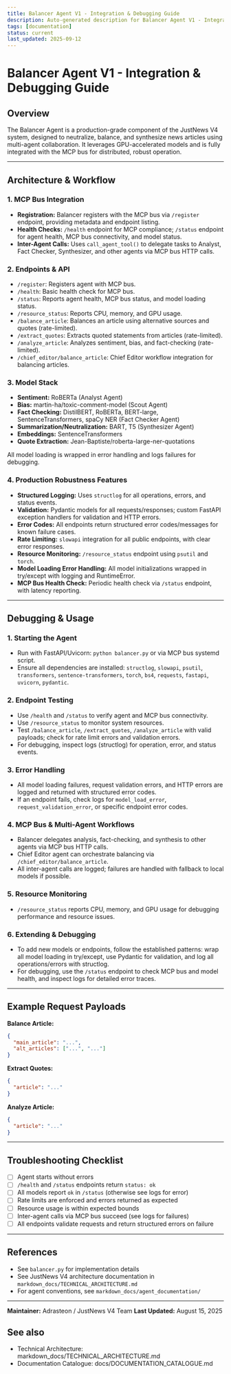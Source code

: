 ```yaml
---
title: Balancer Agent V1 - Integration & Debugging Guide
description: Auto-generated description for Balancer Agent V1 - Integration & Debugging Guide
tags: [documentation]
status: current
last_updated: 2025-09-12
---
```


# Balancer Agent V1 - Integration & Debugging Guide

## Overview
The Balancer Agent is a production-grade component of the JustNews V4 system, designed to neutralize, balance, and synthesize news articles using multi-agent collaboration. It leverages GPU-accelerated models and is fully integrated with the MCP bus for distributed, robust operation.

---

## Architecture & Workflow

### 1. MCP Bus Integration
- **Registration:** Balancer registers with the MCP bus via `/register` endpoint, providing metadata and endpoint listing.
- **Health Checks:** `/health` endpoint for MCP compliance; `/status` endpoint for agent health, MCP bus connectivity, and model status.
- **Inter-Agent Calls:** Uses `call_agent_tool()` to delegate tasks to Analyst, Fact Checker, Synthesizer, and other agents via MCP bus HTTP calls.

### 2. Endpoints & API
- `/register`: Registers agent with MCP bus.
- `/health`: Basic health check for MCP bus.
- `/status`: Reports agent health, MCP bus status, and model loading status.
- `/resource_status`: Reports CPU, memory, and GPU usage.
- `/balance_article`: Balances an article using alternative sources and quotes (rate-limited).
- `/extract_quotes`: Extracts quoted statements from articles (rate-limited).
- `/analyze_article`: Analyzes sentiment, bias, and fact-checking (rate-limited).
- `/chief_editor/balance_article`: Chief Editor workflow integration for balancing articles.

### 3. Model Stack
- **Sentiment:** RoBERTa (Analyst Agent)
- **Bias:** martin-ha/toxic-comment-model (Scout Agent)
- **Fact Checking:** DistilBERT, RoBERTa, BERT-large, SentenceTransformers, spaCy NER (Fact Checker Agent)
- **Summarization/Neutralization:** BART, T5 (Synthesizer Agent)
- **Embeddings:** SentenceTransformers
- **Quote Extraction:** Jean-Baptiste/roberta-large-ner-quotations

All model loading is wrapped in error handling and logs failures for debugging.

### 4. Production Robustness Features
- **Structured Logging:** Uses `structlog` for all operations, errors, and status events.
- **Validation:** Pydantic models for all requests/responses; custom FastAPI exception handlers for validation and HTTP errors.
- **Error Codes:** All endpoints return structured error codes/messages for known failure cases.
- **Rate Limiting:** `slowapi` integration for all public endpoints, with clear error responses.
- **Resource Monitoring:** `/resource_status` endpoint using `psutil` and `torch`.
- **Model Loading Error Handling:** All model initializations wrapped in try/except with logging and RuntimeError.
- **MCP Bus Health Check:** Periodic health check via `/status` endpoint, with latency reporting.

---

## Debugging & Usage

### 1. Starting the Agent
- Run with FastAPI/Uvicorn: `python balancer.py` or via MCP bus systemd script.
- Ensure all dependencies are installed: `structlog`, `slowapi`, `psutil`, `transformers`, `sentence-transformers`, `torch`, `bs4`, `requests`, `fastapi`, `uvicorn`, `pydantic`.

### 2. Endpoint Testing
- Use `/health` and `/status` to verify agent and MCP bus connectivity.
- Use `/resource_status` to monitor system resources.
- Test `/balance_article`, `/extract_quotes`, `/analyze_article` with valid payloads; check for rate limit errors and validation errors.
- For debugging, inspect logs (structlog) for operation, error, and status events.

### 3. Error Handling
- All model loading failures, request validation errors, and HTTP errors are logged and returned with structured error codes.
- If an endpoint fails, check logs for `model_load_error`, `request_validation_error`, or specific endpoint error codes.

### 4. MCP Bus & Multi-Agent Workflows
- Balancer delegates analysis, fact-checking, and synthesis to other agents via MCP bus HTTP calls.
- Chief Editor agent can orchestrate balancing via `/chief_editor/balance_article`.
- All inter-agent calls are logged; failures are handled with fallback to local models if possible.

### 5. Resource Monitoring
- `/resource_status` reports CPU, memory, and GPU usage for debugging performance and resource issues.

### 6. Extending & Debugging
- To add new models or endpoints, follow the established patterns: wrap all model loading in try/except, use Pydantic for validation, and log all operations/errors with structlog.
- For debugging, use the `/status` endpoint to check MCP bus and model health, and inspect logs for detailed error traces.

---

## Example Request Payloads

**Balance Article:**
```json
{
  "main_article": "...",
  "alt_articles": ["...", "..."]
}
```

**Extract Quotes:**
```json
{
  "article": "..."
}
```

**Analyze Article:**
```json
{
  "article": "..."
}
```

---

## Troubleshooting Checklist
- [ ] Agent starts without errors
- [ ] `/health` and `/status` endpoints return `status: ok`
- [ ] All models report `ok` in `/status` (otherwise see logs for error)
- [ ] Rate limits are enforced and errors returned as expected
- [ ] Resource usage is within expected bounds
- [ ] Inter-agent calls via MCP bus succeed (see logs for failures)
- [ ] All endpoints validate requests and return structured errors on failure

---

## References
- See `balancer.py` for implementation details
- See JustNews V4 architecture documentation in `markdown_docs/TECHNICAL_ARCHITECTURE.md`
- For agent conventions, see `markdown_docs/agent_documentation/`

---

**Maintainer:** Adrasteon / JustNews V4 Team
**Last Updated:** August 15, 2025

## See also

- Technical Architecture: markdown_docs/TECHNICAL_ARCHITECTURE.md
- Documentation Catalogue: docs/DOCUMENTATION_CATALOGUE.md

